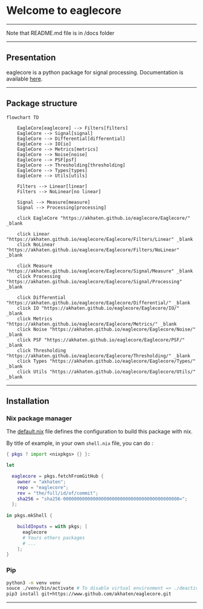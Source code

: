 # Welcome to eaglecore

---

Note that README.md file is in /docs folder

---

## Presentation

eaglecore is a python package for signal processing.
Documentation is available [here](https://akhaten.github.io/eaglecore/).

---

## Package structure

```mermaid
flowchart TD
    
    EagleCore[eaglecore] --> Filters[filters]
    EagleCore --> Signal[signal]
    EagleCore --> Differential[differential]
    EagleCore --> IO[io]
    EagleCore --> Metrics[metrics]
    EagleCore --> Noise[noise]
    EagleCore --> PSF[psf]
    EagleCore --> Thresholding[thresholding]
    EagleCore --> Types[types]
    EagleCore --> Utils[utils]

    Filters --> Linear[linear]
    Filters --> NoLinear[no linear]

    Signal --> Measure[measure]
    Signal --> Processing[processing]

    click EagleCore "https://akhaten.github.io/eaglecore/Eaglecore/" _blank

    click Linear "https://akhaten.github.io/eaglecore/Eaglecore/Filters/Linear" _blank
    click NoLinear "https://akhaten.github.io/eaglecore/Eaglecore/Filters/NoLinear" _blank
    
    click Measure "https://akhaten.github.io/eaglecore/Eaglecore/Signal/Measure" _blank
    click Processing "https://akhaten.github.io/eaglecore/Eaglecore/Signal/Processing" _blank

    click Differential "https://akhaten.github.io/eaglecore/Eaglecore/Differential/" _blank
    click IO "https://akhaten.github.io/eaglecore/Eaglecore/IO/" _blank
    click Metrics "https://akhaten.github.io/eaglecore/Eaglecore/Metrics/" _blank
    click Noise "https://akhaten.github.io/eaglecore/Eaglecore/Noise/" _blank
    click PSF "https://akhaten.github.io/eaglecore/Eaglecore/PSF/" _blank
    click Thresholding "https://akhaten.github.io/eaglecore/Eaglecore/Thresholding/" _blank
    click Types "https://akhaten.github.io/eaglecore/Eaglecore/Types/" _blank
    click Utils "https://akhaten.github.io/eaglecore/Eaglecore/Utils/" _blank

```


---

## Installation

### Nix package manager

The [default.nix](https://github.com/akhaten/eaglecore/blob/main/default.nix) file defines the configuration to build this package
with nix.


By title of example, in your own `shell.nix` file, you can do :
```nix
{ pkgs ? import <nixpkgs> {} }:

let 

  eaglecore = pkgs.fetchFromGitHub {
    owner = "akhaten";
    repo = "eaglecore";
    rev = "the/full/id/of/commit";
    sha256 = "sha256-0000000000000000000000000000000000000000000=";
  };
        
in pkgs.mkShell {

    buildInputs = with pkgs; [
      eaglecore
      # Yours others packages
      # ...
    ];
}
```

### Pip

```sh
python3 -m venv venv
souce ./venv/bin/activate # To disable virtual environment => ./deactivate
pip3 install git+https://www.github.com/akhaten/eaglecore.git
```

---



<!-- The homomorphism $f$ is injective if and only if its kernel is only the 
singleton set $e_G$, because otherwise $\exists a,b\in G$ with $a\neq b$ such 
that $f(a)=f(b)$. -->

<!-- ``` mermaid
classDiagram
  Person <|-- Student
  Person <|-- Professor
  Person : +String name
  Person : +String phoneNumber
  Person : +String emailAddress
  Person: +purchaseParkingPass()
  Address "1" <-- "0..1" Person:lives at
  class Student{
    +int studentNumber
    +int averageMark
    +isEligibleToEnrol()
    +getSeminarsTaken()
  }
  class Professor{
    +int salary
  }
  class Address{
    +String street
    +String city
    +String state
    +int postalCode
    +String country
    -validate()
    +outputAsLabel()  
  }
```

```mermaid
gitGraph LR:
    commit
    commit
    branch develop
    commit
    commit
    checkout main
    commit
    commit
    merge develop
    commit
    commit
``` -->

<!-- ```mermaid
%%{ init: { "flowchart" : { "useMaxWidth": 10 } } }%%
mindmap
  root((mindmap))
    Origins
      Long history
      ::icon(fa fa-book)
      Popularisation
        British popular psychology author Tony Buzan
    Research
      On effectiveness<br/>and features
      On Automatic creation
        Uses
            Creative techniques
            Strategic planning
            Argument mapping
    Tools
      Pen and paper
      Mermaid
``` -->
